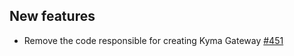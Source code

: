 
## New features

- Remove the code responsible for creating Kyma Gateway [#451](https://github.com/kyma-project/istio/pull/451)
